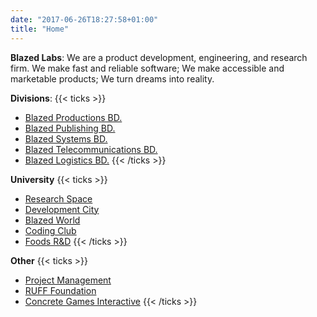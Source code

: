 ```yaml
---
date: "2017-06-26T18:27:58+01:00"
title: "Home"
---
```


**Blazed Labs**: We are a product development, engineering, and research firm. We make fast and reliable software; We make accessible and marketable products; We turn dreams into reality.

**Divisions**:
{{< ticks >}}
* [Blazed Productions BD.](https://blazed.wach/)
* [Blazed Publishing BD.](https://blazed.xyz/)
* [Blazed Systems BD.](https://blazed.systems/)
* [Blazed Telecommunications BD.](https://blazed.tel/)
* [Blazed Logistics BD.](https://blazed.monster)
{{< /ticks >}}

**University**
{{< ticks >}}
* [Research Space](https://blazed.space/)
* [Development City](https://blazed.city/)
* [Blazed World](https://blazed.world/)
* [Coding Club](https://blazed.cc/)
* [Foods R&D](https://blazedfoods.com/)
{{< /ticks >}}

**Other**
{{< ticks >}}
* [Project Management](https://blazed.quest/)
* [RUFF Foundation](https://blz.one/)
* [Concrete Games Interactive](https://blazed.games/)
{{< /ticks >}}
